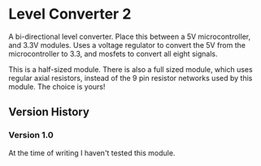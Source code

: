 Level Converter 2
=================

A bi-directional level converter. Place this between a 5V microcontroller, and 3.3V modules.
Uses a voltage regulator to convert the 5V from the microcontroller to 3.3, and mosfets to convert
all eight signals.

This is a half-sized module. There is also a full sized module, which uses regular axial resistors, instead of the
9 pin resistor networks used by this module. The choice is yours!

## Version History

### Version 1.0

At the time of writing I haven't tested this module.
